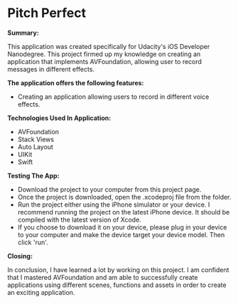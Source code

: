 # Pitch Perfect

**Summary:**

This application was created specifically for Udacity's iOS Developer Nanodegree. This project firmed up my knowledge on creating an application that implements AVFoundation, allowing user to record messages in different effects.

**The application offers the following features:**

* Creating an application allowing users to record in different voice effects.

**Technologies Used In Application:**
* AVFoundation
* Stack Views
* Auto Layout
* UIKit
* Swift

**Testing The App:**
* Download the project to your computer from this project page.
* Once the project is downloaded, open the .xcodeproj file from the folder.
* Run the project either using the iPhone simulator or your device. I recommend running the project on the latest iPhone device. It should be compiled with the latest version of Xcode.
* If you choose to download it on your device, please plug in your device to your computer and make the device target your device model. Then click 'run'.

**Closing:**

In conclusion, I have learned a lot by working on this project. I am confident that I mastered AVFoundation and am able to successfully create applications using different scenes, functions and assets in order to create an exciting application. 
